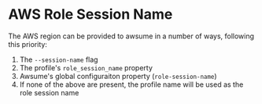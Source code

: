# AWS Role Session Name

The AWS region can be provided to awsume in a number of ways, following this priority:

1. The `--session-name` flag
2. The profile's `role_session_name` property
3. Awsume's global configuraiton property (`role-session-name`)
4. If none of the above are present, the profile name will be used as the role session name
